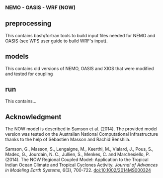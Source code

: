 ### NEMO - OASIS - WRF (NOW)

## preprocessing

This contains bash/fortran tools to build input files needed for NEMO and OASIS (see WPS user guide to build WRF's input).

## models

This contains old versions of NEMO, OASIS and XIOS that were modified and tested for coupling

## run

This contains...

## Acknowledgment

The NOW model is described in Samson et al. (2014). The provided model version was tested on the Australian National Computational Infrastructure thanks to the help of Sébastien Masson and Rachid Benshila.

Samson, G., Masson, S., Lengaigne, M., Keerthi, M., Vialard, J., Pous, S., Madec, G., Jourdain, N. C., Jullien, S., Menkes, C. and Marchesiello, P. (2014). The NOW Regional Coupled Model: Application to the Tropical Indian Ocean Climate and Tropical Cyclones Activity. _Journal of Advances in Modeling Earth Systems_, 6(3), 700-722. [doi:10.1002/2014MS000324](http://onlinelibrary.wiley.com/doi/10.1002/2014MS000324/abstract)
